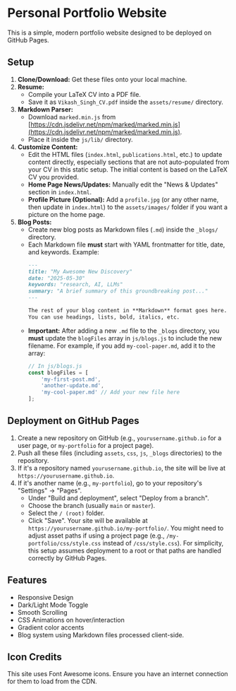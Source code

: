 # Personal Portfolio Website

This is a simple, modern portfolio website designed to be deployed on GitHub Pages.

## Setup

1.  **Clone/Download:** Get these files onto your local machine.
2.  **Resume:**
    * Compile your LaTeX CV into a PDF file.
    * Save it as `Vikash_Singh_CV.pdf` inside the `assets/resume/` directory.
3.  **Markdown Parser:**
    * Download `marked.min.js` from [https://cdn.jsdelivr.net/npm/marked/marked.min.js](https://cdn.jsdelivr.net/npm/marked/marked.min.js).
    * Place it inside the `js/lib/` directory.
4.  **Customize Content:**
    * Edit the HTML files (`index.html`, `publications.html`, etc.) to update content directly, especially sections that are not auto-populated from your CV in this static setup. The initial content is based on the LaTeX CV you provided.
    * **Home Page News/Updates:** Manually edit the "News & Updates" section in `index.html`.
    * **Profile Picture (Optional):** Add a `profile.jpg` (or any other name, then update in `index.html`) to the `assets/images/` folder if you want a picture on the home page.
5.  **Blog Posts:**
    * Create new blog posts as Markdown files (`.md`) inside the `_blogs/` directory.
    * Each Markdown file **must** start with YAML frontmatter for title, date, and keywords. Example:
        ```markdown
        ---
        title: "My Awesome New Discovery"
        date: "2025-05-30"
        keywords: "research, AI, LLMs"
        summary: "A brief summary of this groundbreaking post..."
        ---

        The rest of your blog content in **Markdown** format goes here.
        You can use headings, lists, bold, italics, etc.
        ```
    * **Important:** After adding a new `.md` file to the `_blogs` directory, you **must** update the `blogFiles` array in `js/blogs.js` to include the new filename. For example, if you add `my-cool-paper.md`, add it to the array:
        ```javascript
        // In js/blogs.js
        const blogFiles = [
            'my-first-post.md',
            'another-update.md',
            'my-cool-paper.md' // Add your new file here
        ];
        ```

## Deployment on GitHub Pages

1.  Create a new repository on GitHub (e.g., `yourusername.github.io` for a user page, or `my-portfolio` for a project page).
2.  Push all these files (including `assets`, `css`, `js`, `_blogs` directories) to the repository.
3.  If it's a repository named `yourusername.github.io`, the site will be live at `https://yourusername.github.io`.
4.  If it's another name (e.g., `my-portfolio`), go to your repository's "Settings" -> "Pages".
    * Under "Build and deployment", select "Deploy from a branch".
    * Choose the branch (usually `main` or `master`).
    * Select the `/ (root)` folder.
    * Click "Save". Your site will be available at `https://yourusername.github.io/my-portfolio/`. You might need to adjust asset paths if using a project page (e.g., `/my-portfolio/css/style.css` instead of `/css/style.css`). For simplicity, this setup assumes deployment to a root or that paths are handled correctly by GitHub Pages.

## Features

* Responsive Design
* Dark/Light Mode Toggle
* Smooth Scrolling
* CSS Animations on hover/interaction
* Gradient color accents
* Blog system using Markdown files processed client-side.

## Icon Credits
This site uses Font Awesome icons. Ensure you have an internet connection for them to load from the CDN.
